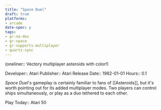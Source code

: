 ```yaml
---
title: "Space Duel"
draft: true
platforms:
- arcade
date-spec: y
tags:
- gr-na-dev
- gr-space 
- gr-supports-multiplayer
- quartz-sync
---
```


(oneliner:: Vectory multiplayer asteroids with color!)

Developer:: Atari
Publisher:: Atari
Release Date:: 1982-01-01
Hours:: 0.1

*Space Duel*'s gameplay is certainly familiar to fans of [[Asteroids]], but it's worth pointing out for its added multiplayer modes. Two players can control ships simultaneously, or play as a duo tethered to each other.

Play Today:: Atari 50